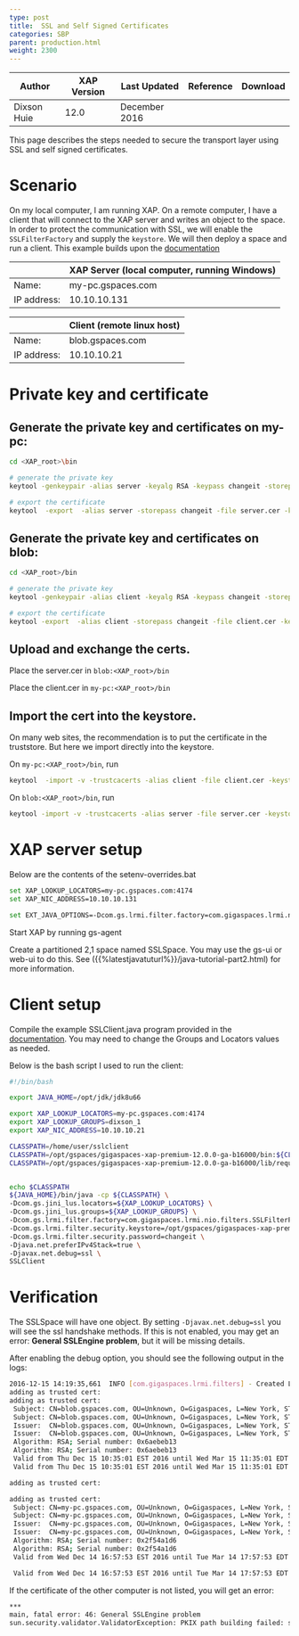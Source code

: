 ```yaml
---
type: post
title:  SSL and Self Signed Certificates
categories: SBP
parent: production.html
weight: 2300
---
```




|Author|XAP Version|Last Updated | Reference | Download |
|------|-----------|-------------|-----------|----------|
| Dixson Huie| 12.0| December 2016|    |    |



This page describes the steps needed to secure the transport layer using SSL and self signed certificates.


# Scenario

On my local computer, I am running XAP. On a remote computer, I have a client that will connect to the XAP server and writes an object to the space. In order to protect the communication with SSL, we will enable the `SSLFilterFactory` and supply the `keystore`. We will then deploy a space and run a client. This example builds upon the [documentation]({{%latestsecurl%}}/securing-the-transport-layer-using-ssl.html)
 
|    | XAP Server (local computer, running Windows)|
|------|------|
|Name: |my-pc.gspaces.com|
|IP address: |10.10.10.131|

|    | Client (remote linux host)|
|---|------|
|Name: |blob.gspaces.com|
|IP address: |10.10.10.21|

# Private key and certificate

## Generate the private key and certificates on my-pc:

```bash
cd <XAP_root>\bin

# generate the private key
keytool -genkeypair -alias server -keyalg RSA -keypass changeit -storepass changeit -keystore keystore.jks -ext SAN=dns:my-pc.gspaces.com,ip:10.10.10.131

# export the certificate
keytool  -export  -alias server -storepass changeit -file server.cer -keystore keystore.jks  -ext SAN=dns:my-pc.gspaces.com,ip:10.10.10.131
```

## Generate the private key and certificates on blob:

```bash
cd <XAP_root>/bin

# generate the private key
keytool -genkeypair -alias client -keyalg RSA -keypass changeit -storepass changeit -keystore client_keystore.jks -ext SAN=dns:blob.gspaces.com,ip:10.10.10.21

# export the certificate
keytool -export  -alias client -storepass changeit -file client.cer -keystore client_keystore.jks -ext SAN=dns:blob.gspaces.com,ip:10.10.10.21
```

## Upload and exchange the certs.
Place the server.cer in ```blob:<XAP_root>/bin```


Place the client.cer in ```my-pc:<XAP_root>/bin```


## Import the cert into the keystore.
On many web sites, the recommendation is to put the certificate in the truststore. But here we import directly into the keystore.


On ```my-pc:<XAP_root>/bin```, run 

```bash
keytool  -import -v -trustcacerts -alias client -file client.cer -keystore keystore.jks -keypass changeit -storepass changeit -ext SAN=dns:blob.gspaces.com,ip:10.10.10.21
```

On ```blob:<XAP_root>/bin```, run

```bash
keytool -import -v -trustcacerts -alias server -file server.cer -keystore client_keystore.jks -keypass changeit -storepass changeit -ext SAN=dns:my-pc.gspaces.com,ip:10.10.10.131
```

# XAP server setup
Below are the contents of the setenv-overrides.bat

```bash
set XAP_LOOKUP_LOCATORS=my-pc.gspaces.com:4174
set XAP_NIC_ADDRESS=10.10.10.131

set EXT_JAVA_OPTIONS=-Dcom.gs.lrmi.filter.factory=com.gigaspaces.lrmi.nio.filters.SSLFilterFactory -Dcom.gs.lrmi.filter.security.keystore=C:/Users/Dixson/work/xap/gigaspaces-xap-premium-12.0.0-ga-b16000/bin/keystore.jks -Dcom.gs.lrmi.filter.security.password=changeit -Djava.net.preferIPv4Stack=true -Djavax.net.debug=ssl
```

Start XAP by running gs-agent

Create a partitioned 2,1 space named SSLSpace. You may use the gs-ui or web-ui to do this. See ({{%latestjavatuturl%}}/java-tutorial-part2.html) for more information.

# Client setup

Compile the example SSLClient.java program provided in the [documentation]({{%latestsecurl%}}/securing-the-transport-layer-using-ssl.html). You may need to change the Groups and Locators values as needed.

Below is the bash script I used to run the client:

```bash
#!/bin/bash

export JAVA_HOME=/opt/jdk/jdk8u66

export XAP_LOOKUP_LOCATORS=my-pc.gspaces.com:4174
export XAP_LOOKUP_GROUPS=dixson_1
export XAP_NIC_ADDRESS=10.10.10.21

CLASSPATH=/home/user/sslclient
CLASSPATH=/opt/gspaces/gigaspaces-xap-premium-12.0.0-ga-b16000/bin:${CLASSPATH}
CLASSPATH=/opt/gspaces/gigaspaces-xap-premium-12.0.0-ga-b16000/lib/required/*:${CLASSPATH}


echo $CLASSPATH
${JAVA_HOME}/bin/java -cp ${CLASSPATH} \
-Dcom.gs.jini_lus.locators=${XAP_LOOKUP_LOCATORS} \
-Dcom.gs.jini_lus.groups=${XAP_LOOKUP_GROUPS} \
-Dcom.gs.lrmi.filter.factory=com.gigaspaces.lrmi.nio.filters.SSLFilterFactory \
-Dcom.gs.lrmi.filter.security.keystore=/opt/gspaces/gigaspaces-xap-premium-12.0.0-ga-b16000/bin/client_keystore.jks \
-Dcom.gs.lrmi.filter.security.password=changeit \
-Djava.net.preferIPv4Stack=true \
-Djavax.net.debug=ssl \
SSLClient
```

# Verification

The SSLSpace will have one object. By setting `-Djavax.net.debug=ssl` you will see the ssl handshake methods. If this is not enabled, you may get an error: **General SSLEngine problem**, but it will be missing details.

After enabling the debug option, you should see the following output in the logs:

```bash
2016-12-15 14:19:35,661  INFO [com.gigaspaces.lrmi.filters] - Created LRMI filter factory: com.gigaspaces.lrmi.nio.filters.SSLFilterFactory
adding as trusted cert:
adding as trusted cert:
 Subject: CN=blob.gspaces.com, OU=Unknown, O=Gigaspaces, L=New York, ST=New York, C=US
 Subject: CN=blob.gspaces.com, OU=Unknown, O=Gigaspaces, L=New York, ST=New York, C=US
 Issuer:  CN=blob.gspaces.com, OU=Unknown, O=Gigaspaces, L=New York, ST=New York, C=US
 Issuer:  CN=blob.gspaces.com, OU=Unknown, O=Gigaspaces, L=New York, ST=New York, C=US
 Algorithm: RSA; Serial number: 0x6aebeb13
 Algorithm: RSA; Serial number: 0x6aebeb13
 Valid from Thu Dec 15 10:35:01 EST 2016 until Wed Mar 15 11:35:01 EDT 2017
 Valid from Thu Dec 15 10:35:01 EST 2016 until Wed Mar 15 11:35:01 EDT 2017

adding as trusted cert:

adding as trusted cert:
 Subject: CN=my-pc.gspaces.com, OU=Unknown, O=Gigaspaces, L=New York, ST=New York, C=US
 Subject: CN=my-pc.gspaces.com, OU=Unknown, O=Gigaspaces, L=New York, ST=New York, C=US
 Issuer:  CN=my-pc.gspaces.com, OU=Unknown, O=Gigaspaces, L=New York, ST=New York, C=US
 Issuer:  CN=my-pc.gspaces.com, OU=Unknown, O=Gigaspaces, L=New York, ST=New York, C=US
 Algorithm: RSA; Serial number: 0x2f54a1d6
 Algorithm: RSA; Serial number: 0x2f54a1d6
 Valid from Wed Dec 14 16:57:53 EST 2016 until Tue Mar 14 17:57:53 EDT 2017

 Valid from Wed Dec 14 16:57:53 EST 2016 until Tue Mar 14 17:57:53 EDT 2017
```

If the certificate of the other computer is not listed, you will get an error:

```bash
***
main, fatal error: 46: General SSLEngine problem
sun.security.validator.ValidatorException: PKIX path building failed: sun.security.provider.certpath.SunCertPathBuilderException: unable to find valid certification path to requested target
```


